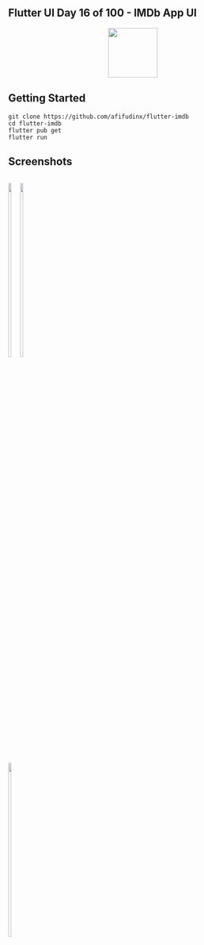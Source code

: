 ## Flutter UI Day 16 of 100 - IMDb App UI

<p align="center">
  <img src="https://avatars.githubusercontent.com/u/94339143?v=4" width=100/>
</p>

## Getting Started

```
git clone https://github.com/afifudinx/flutter-imdb
cd flutter-imdb
flutter pub get
flutter run
```

## Screenshots

<p style="float: left;">
  <img src="https://github.com/afifudinx/Flutter-Example/tree/main/Old/flutter-imdb/blob/main/screenshots/1.png" width="30%"/>
  <img src="https://github.com/afifudinx/Flutter-Example/tree/main/Old/flutter-imdb/blob/main/screenshots/2.png" width="30%"/>
  <img src="https://github.com/afifudinx/Flutter-Example/tree/main/Old/flutter-imdb/blob/main/screenshots/3.png" width="30%"/>
</p>
